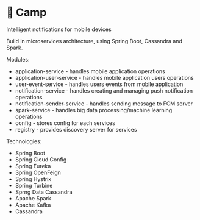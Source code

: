 # :star2: Camp
Intelligent notifications for mobile devices

Build in microservices architecture, using Spring Boot, Cassandra and Spark.

Modules:
* application-service - handles mobile application operations
* application-user-service - handles mobile application users operations
* user-event-service - handles users events from mobile application
* notification-service - handles creating and managing push notification operations
* notification-sender-service - handles sending message to FCM server
* spark-service - handles big data processing/machine learning operations
* config - stores config for each services
* registry - provides discovery server for services

Technologies:
* Spring Boot
* Spring Cloud Config
* Spring Eureka
* Spring OpenFeign
* Spring Hystrix
* Spring Turbine
* Sprng Data Cassandra
* Apache Spark
* Apache Kafka
* Cassandra

